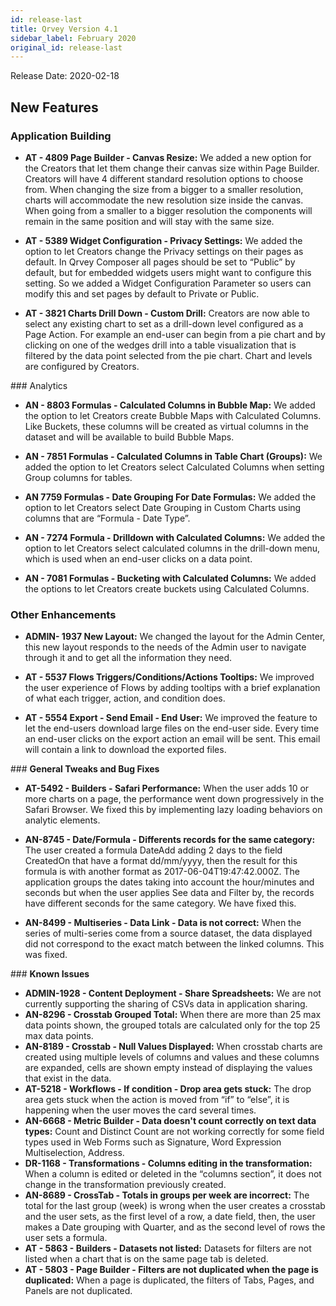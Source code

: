 ```yaml
---
id: release-last
title: Qrvey Version 4.1
sidebar_label: February 2020
original_id: release-last
---
```

<div style={{textAlign: "justify"}}/>
Release Date: 2020-02-18

## New Features

### Application Building

-   **AT - 4809 Page Builder - Canvas Resize:** We added a new option for the Creators that let them change their canvas size within Page Builder. Creators will have 4 different standard resolution options to choose from. When changing the size from a bigger to a smaller resolution, charts will accommodate the new resolution size inside the canvas. When going from a smaller to a bigger resolution the components will remain in the same position and will stay with the same size. 

-   **AT - 5389 Widget Configuration - Privacy Settings:** We added the option to let Creators change the Privacy settings on their pages as default. In Qrvey Composer all pages should be set to “Public” by default, but for embedded widgets users might want to configure this setting. So we added  a Widget Configuration Parameter so users can modify this and set pages by default to Private or Public.

-   **AT - 3821 Charts Drill Down - Custom Drill:** Creators are now able to select any existing chart to set as a drill-down level configured as a Page Action. For example an end-user can begin from a pie chart and by clicking on one of the wedges drill into a table visualization that is filtered by the data point selected from the pie chart. Chart and levels are configured by Creators. 

\### Analytics

-   **AN - 8803 Formulas - Calculated Columns in Bubble Map:** We added the option to let Creators create Bubble Maps with Calculated Columns. Like Buckets, these columns will be created as virtual columns in the dataset and will be available to build Bubble Maps.

-   **AN - 7851 Formulas - Calculated Columns in Table Chart (Groups):** We added the option to let Creators select Calculated Columns when setting Group columns for tables.

-   **AN 7759 Formulas - Date Grouping For Date Formulas:** We added the option to let Creators select Date Grouping in Custom Charts using columns that are “Formula - Date Type”.

-   **AN - 7274 Formula - Drilldown with Calculated Columns:** We added the option to let Creators select calculated columns in the drill-down menu, which is used when an end-user clicks on a data point.

-   **AN - 7081 Formulas - Bucketing with Calculated Columns:** We added the options to let Creators create buckets using Calculated Columns. 

### **Other Enhancements**

-   **ADMIN- 1937 New Layout:** We changed the layout for the Admin Center, this new layout responds to the needs of the Admin user to navigate through it and to get all the information they need.

-   **AT - 5537 Flows Triggers/Conditions/Actions Tooltips:** We improved the user experience of Flows by adding tooltips with a brief explanation of what each trigger, action, and condition does.

-   **AT - 5554 Export - Send Email - End User:** We improved the feature to let the end-users download large files on the end-user side. Every time an end-user clicks on the export action an email will be sent. This email will contain a link to download the exported files. 

\### **General Tweaks and Bug Fixes**

-   **AT-5492 - Builders - Safari Performance:** When the user adds 10 or more charts on a page, the performance went down progressively in the Safari Browser. We fixed this by implementing lazy loading behaviors on analytic elements. 

-   **AN-8745 - Date/Formula - Differents records for the same category:** The user created a formula DateAdd adding 2 days to the field CreatedOn that have a format dd/mm/yyyy, then the result for this formula is with another format as 2017-06-04T19:47:42.000Z. The application groups the dates taking into account the hour/minutes and seconds but when the user applies See data and Filter by, the records have different seconds for the same category. We have fixed this.

-   **AN-8499 - Multiseries - Data Link - Data is not correct:** When the series of multi-series come from a source dataset, the data displayed did not correspond to the exact match between the linked columns. This was fixed.

\### **Known Issues**

-   **ADMIN-1928 - Content Deployment - Share Spreadsheets:** We are not currently supporting the sharing of CSVs data in application sharing. 
-   **AN-8296 - Crosstab Grouped Total:** When there are more than 25 max data points shown, the grouped totals are calculated only for the top 25 max data points. 
-   **AN-8189 - Crosstab - Null Values Displayed:** When crosstab charts are created using multiple levels of columns and values and these columns are expanded, cells are shown empty instead of displaying the values that exist in the data.
-   **AT-5218 - Workflows - If condition - Drop area gets stuck:** The drop area gets stuck when the action is moved from “if” to “else”, it is happening when the user moves the card several times.
-   **AN-6668 - Metric Builder - Data doesn't count correctly on text data types:** Count and Distinct Count are not working correctly for some field types used in Web Forms such as Signature, Word Expression Multiselection, Address.
-   **DR-1168 - Transformations - Columns editing in the transformation:** When a column is edited or deleted in the “columns section”, it does not change in the transformation previously created.
-   **AN-8689 - CrossTab - Totals in groups per week are incorrect:** The total for the last group (week) is wrong when the user creates a crosstab and the user sets, as the first level of a row, a date field, then, the user makes a Date grouping with Quarter, and as the second level of rows the user sets a formula.
-   **AT - 5863 - Builders - Datasets not listed:** Datasets for filters are not listed when a chart that is on the same page tab is deleted.
-   **AT - 5803 - Page Builder - Filters are not duplicated when the page is duplicated:** When a page is duplicated, the filters of  Tabs, Pages, and Panels are not duplicated.
